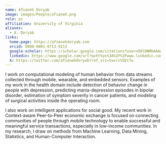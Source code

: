 ```yaml
---
name: Afsaneh Doryab
image: images/People/afsaneh.png
role: pi
affiliation: University of Virginia
aliases:
  - A. Doryab
links:
  home-page: https://afsanehdoryab.com
  orcid: 0000-0001-8713-9213
  google-scholar: https://scholar.google.com/citations?user=O0lONMkAAAAJ&hl=en
  linkedin: https://www.google.com/url?q=https%3A%2F%2Fwww.linkedin.com%2Fin%2Fafsaneh-doryab-8a94395%2F&sa=D&sntz=1&usg=AOvVaw2P2H5V_4s-m-_xxNBOapMu
  X: https://twitter.com/afsanehdoryab?ref_src=twsrc%5Etfw
---
```


I work on computational modeling of human behavior from data streams collected through mobile, wearable, and embedded sensors. Examples of my work in the health domain include detection of behavior change in people with depression, predicting mania-depression episodes in bipolar disorder, estimation of symptom severity in cancer patients, and modeling of surgical activities inside the operating room. 

I also work on intelligent applications for social good. My recent work in Context-aware Peer-to-Peer economic exchange is focused on connecting communities of people through mobile technology to enable successful and meaningful service transactions, especially in low-income communities. In my research, I draw on methods from Machine Learning, Data Mining, Statistics, and Human-Computer Interaction.
